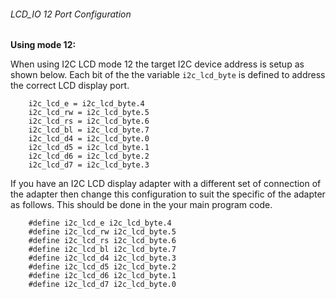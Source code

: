 <div class="section">

<div class="titlepage">

<div>

<div>

###### <span id="_lcd_io_12_port_configuration"></span>LCD\_IO 12 Port Configuration

</div>

</div>

</div>

<span class="strong">**Using mode 12:**</span>

When using I2C LCD mode 12 the target I2C device address is setup as
shown below. Each bit of the the variable `i2c_lcd_byte` is defined to
address the correct LCD display port.

``` screen
    i2c_lcd_e = i2c_lcd_byte.4
    i2c_lcd_rw = i2c_lcd_byte.5
    i2c_lcd_rs = i2c_lcd_byte.6
    i2c_lcd_bl = i2c_lcd_byte.7
    i2c_lcd_d4 = i2c_lcd_byte.0
    i2c_lcd_d5 = i2c_lcd_byte.1
    i2c_lcd_d6 = i2c_lcd_byte.2
    i2c_lcd_d7 = i2c_lcd_byte.3
```

If you have an I2C LCD display adapter with a different set of
connection of the adapter then change this configuration to suit the
specific of the adapter as follows. This should be done in the your main
program code.

``` screen
    #define i2c_lcd_e i2c_lcd_byte.4
    #define i2c_lcd_rw i2c_lcd_byte.5
    #define i2c_lcd_rs i2c_lcd_byte.6
    #define i2c_lcd_bl i2c_lcd_byte.7
    #define i2c_lcd_d4 i2c_lcd_byte.3
    #define i2c_lcd_d5 i2c_lcd_byte.2
    #define i2c_lcd_d6 i2c_lcd_byte.1
    #define i2c_lcd_d7 i2c_lcd_byte.0
```

</div>
